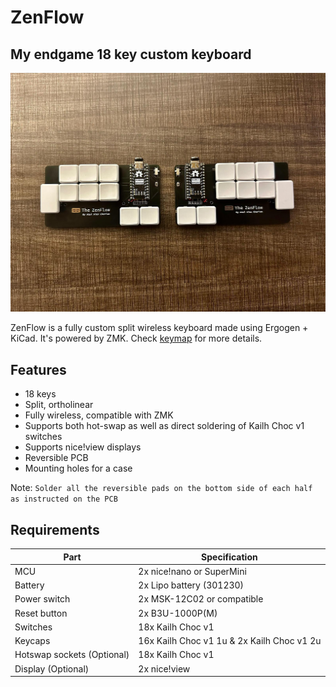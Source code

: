 # ZenFlow
## My endgame 18 key custom keyboard 
![Photo](images/zenFlow.jpg)


ZenFlow is a fully custom split wireless keyboard made using Ergogen + KiCad. It's powered by ZMK. Check [keymap](./keymap) for more details. 
## Features

- 18 keys
- Split, ortholinear
- Fully wireless, compatible with ZMK
- Supports both hot-swap as well as direct soldering of Kailh Choc v1 switches
- Supports nice!view displays
- Reversible PCB
- Mounting holes for a case


Note: `Solder all the reversible pads on the bottom side of each half as instructed on the PCB` 

## Requirements
| Part | Specification |
| ------ | ------ |
| MCU | 2x nice!nano or SuperMini |
| Battery | 2x Lipo battery (301230)|
| Power switch | 2x MSK-12C02 or compatible |
| Reset button | 2x B3U-1000P(M) |
| Switches | 18x Kailh Choc v1 |
| Keycaps | 16x Kailh Choc v1 1u & 2x Kailh Choc v1 2u |
| Hotswap sockets (Optional) | 18x Kailh Choc v1 |
| Display (Optional) | 2x nice!view |

